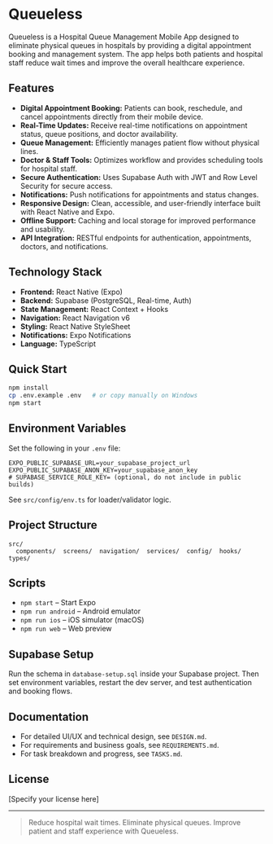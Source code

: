 # Queueless

Queueless is a Hospital Queue Management Mobile App designed to eliminate physical queues in hospitals by providing a digital appointment booking and management system. The app helps both patients and hospital staff reduce wait times and improve the overall healthcare experience.

## Features

- **Digital Appointment Booking:** Patients can book, reschedule, and cancel appointments directly from their mobile device.
- **Real-Time Updates:** Receive real-time notifications on appointment status, queue positions, and doctor availability.
- **Queue Management:** Efficiently manages patient flow without physical lines.
- **Doctor & Staff Tools:** Optimizes workflow and provides scheduling tools for hospital staff.
- **Secure Authentication:** Uses Supabase Auth with JWT and Row Level Security for secure access.
- **Notifications:** Push notifications for appointments and status changes.
- **Responsive Design:** Clean, accessible, and user-friendly interface built with React Native and Expo.
- **Offline Support:** Caching and local storage for improved performance and usability.
- **API Integration:** RESTful endpoints for authentication, appointments, doctors, and notifications.

## Technology Stack

- **Frontend:** React Native (Expo)
- **Backend:** Supabase (PostgreSQL, Real-time, Auth)
- **State Management:** React Context + Hooks
- **Navigation:** React Navigation v6
- **Styling:** React Native StyleSheet
- **Notifications:** Expo Notifications
- **Language:** TypeScript

## Quick Start

```bash
npm install
cp .env.example .env   # or copy manually on Windows
npm start
```

## Environment Variables

Set the following in your `.env` file:

```
EXPO_PUBLIC_SUPABASE_URL=your_supabase_project_url
EXPO_PUBLIC_SUPABASE_ANON_KEY=your_supabase_anon_key
# SUPABASE_SERVICE_ROLE_KEY= (optional, do not include in public builds)
```

See `src/config/env.ts` for loader/validator logic.

## Project Structure

```
src/
  components/  screens/  navigation/  services/  config/  hooks/  types/
```

## Scripts

- `npm start` – Start Expo
- `npm run android` – Android emulator
- `npm run ios` – iOS simulator (macOS)
- `npm run web` – Web preview

## Supabase Setup

Run the schema in `database-setup.sql` inside your Supabase project. Then set environment variables, restart the dev server, and test authentication and booking flows.

## Documentation

- For detailed UI/UX and technical design, see `DESIGN.md`.
- For requirements and business goals, see `REQUIREMENTS.md`.
- For task breakdown and progress, see `TASKS.md`.

## License

[Specify your license here]

---

> Reduce hospital wait times. Eliminate physical queues. Improve patient and staff experience with Queueless.

